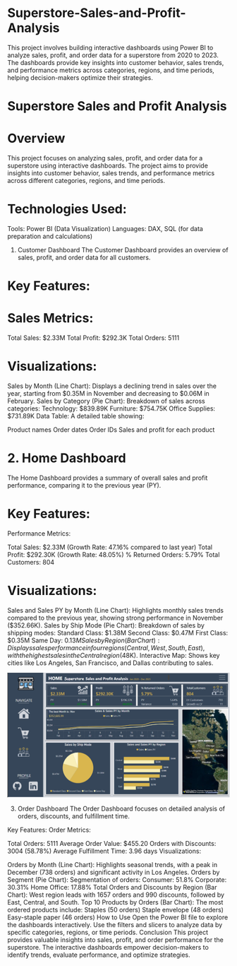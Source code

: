 # Superstore-Sales-and-Profit-Analysis
This project involves building interactive dashboards using Power BI to analyze sales, profit, and order data for a superstore from 2020 to 2023. The dashboards provide key insights into customer behavior, sales trends, and performance metrics across categories, regions, and time periods, helping decision-makers optimize their strategies.

# Superstore Sales and Profit Analysis

# Overview
This project focuses on analyzing sales, profit, and order data for a superstore using interactive dashboards. The project aims to provide insights into customer behavior, sales trends, and performance metrics across different categories, regions, and time periods.

# Technologies Used:
Tools: Power BI (Data Visualization)
Languages: DAX, SQL (for data preparation and calculations)
1. Customer Dashboard
The Customer Dashboard provides an overview of sales, profit, and order data for all customers.

# Key Features:

# Sales Metrics:
Total Sales: $2.33M
Total Profit: $292.3K
Total Orders: 5111

# Visualizations:
Sales by Month (Line Chart):
Displays a declining trend in sales over the year, starting from $0.35M in November and decreasing to $0.06M in February.
Sales by Category (Pie Chart):
Breakdown of sales across categories:
Technology: $839.89K
Furniture: $754.75K
Office Supplies: $731.89K
Data Table:
A detailed table showing:

Product names
Order dates
Order IDs
Sales and profit for each product

# 2. Home Dashboard
The Home Dashboard provides a summary of overall sales and profit performance, comparing it to the previous year (PY).

# Key Features:
Performance Metrics:

Total Sales: $2.33M (Growth Rate: 47.16% compared to last year)
Total Profit: $292.30K (Growth Rate: 48.05%)
% Returned Orders: 5.79%
Total Customers: 804

# Visualizations:

Sales and Sales PY by Month (Line Chart):
Highlights monthly sales trends compared to the previous year, showing strong performance in November ($352.66K).
Sales by Ship Mode (Pie Chart):
Breakdown of sales by shipping modes:
Standard Class: $1.38M
Second Class: $0.47M
First Class: $0.35M
Same Day: $0.13M
Sales by Region (Bar Chart):
Displays sales performance in four regions (Central, West, South, East), with the highest sales in the Central region ($48K).
Interactive Map:
Shows key cities like Los Angeles, San Francisco, and Dallas contributing to sales.

![Home.png](Home.png)


3. Order Dashboard
The Order Dashboard focuses on detailed analysis of orders, discounts, and fulfillment time.

Key Features:
Order Metrics:

Total Orders: 5111
Average Order Value: $455.20
Orders with Discounts: 3004 (58.78%)
Average Fulfillment Time: 3.96 days
Visualizations:

Orders by Month (Line Chart):
Highlights seasonal trends, with a peak in December (738 orders) and significant activity in Los Angeles.
Orders by Segment (Pie Chart):
Segmentation of orders:
Consumer: 51.8%
Corporate: 30.31%
Home Office: 17.88%
Total Orders and Discounts by Region (Bar Chart):
West region leads with 1657 orders and 990 discounts, followed by East, Central, and South.
Top 10 Products by Orders (Bar Chart):
The most ordered products include:
Staples (50 orders)
Staple envelope (48 orders)
Easy-staple paper (46 orders)
How to Use
Open the Power BI file to explore the dashboards interactively.
Use the filters and slicers to analyze data by specific categories, regions, or time periods.
Conclusion
This project provides valuable insights into sales, profit, and order performance for the superstore. The interactive dashboards empower decision-makers to identify trends, evaluate performance, and optimize strategies.

